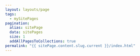 ```yaml
---
layout: layouts/page
tags:
  - mySitePages
pagination:
  alias: sitePage
  data: sitePages
  size: 1
  addAllPagesToCollections: true
permalink: "{{ sitePage.content.slug.current }}/index.html"
---
```


